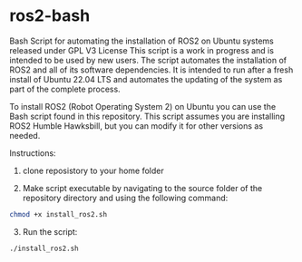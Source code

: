 # ros2-bash
Bash Script for automating the installation of ROS2 on Ubuntu systems released under GPL V3 License 
This script is a work in progress and is intended to be used by new users. The script automates the installation of ROS2 and all of its software dependencies. It is intended to run after a fresh install of Ubuntu 22.04 LTS and automates the updating of the system as part of the complete process. 

To install ROS2 (Robot Operating System 2) on Ubuntu you can use the Bash script found in this repository. This script assumes you are installing ROS2 Humble Hawksbill, but you can modify it for other versions as needed.

Instructions:

1. clone reposistory to your home folder 

2. Make script executable by navigating to the source folder of the repository directory and using the following command:

```bash
chmod +x install_ros2.sh
```

3. Run the script:

```bash
./install_ros2.sh
```
